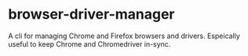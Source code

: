 # browser-driver-manager
A cli for managing Chrome and Firefox browsers and drivers. Espeically useful to keep Chrome and Chromedriver in-sync.
